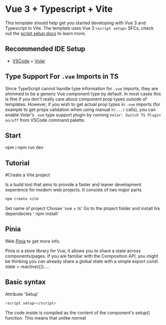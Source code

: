 # Vue 3 + Typescript + Vite

This template should help get you started developing with Vue 3 and Typescript in Vite. The template uses Vue 3 `<script setup>` SFCs, check out the [script setup docs](https://v3.vuejs.org/api/sfc-script-setup.html#sfc-script-setup) to learn more.

## Recommended IDE Setup

- [VSCode](https://code.visualstudio.com/) + [Volar](https://marketplace.visualstudio.com/items?itemName=johnsoncodehk.volar)

## Type Support For `.vue` Imports in TS

Since TypeScript cannot handle type information for `.vue` imports, they are shimmed to be a generic Vue component type by default. In most cases this is fine if you don't really care about component prop types outside of templates. However, if you wish to get actual prop types in `.vue` imports (for example to get props validation when using manual `h(...)` calls), you can enable Volar's `.vue` type support plugin by running `Volar: Switch TS Plugin on/off` from VSCode command palette.


## Start
npm i
npm run dev

## Tutorial

#Create a Vite project

Is a build tool that aims to provide a faster and leaner development experience for modern web projects. It consists of two major parts

```bash
npm create vite
```

Set name of project
Chosse 'vue + ts'
Go to the ptoject folder and install his dependecies ' npm install'


## Pinia

Web [Pinia](https://pinia.vuejs.org/) to get more info.

Pinia is a store library for Vue, it allows you to share a state across components/pages. If you are familiar with the Composition API, you might be thinking you can already share a global state with a simple export const state = reactive({})....

## Basic syntax

Attribute 'Setup'

```bash
<script setup></script>
```
The code inside is compiled as the content of the component's setup() function. This means that unlike normal <script>, which only executes once when the component is first imported, code inside <script setup> will execute every time an instance of the component is created...